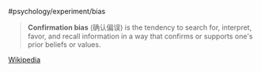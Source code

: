 #psychology/experiment/bias 

> **Confirmation bias** (确认偏误) is the tendency to search for, interpret, favor, and recall information in a way that confirms or supports one's prior beliefs or values.

[Wikipedia](https://en.wikipedia.org/wiki/Confirmation_bias)
